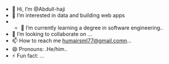 - 👋 Hi, I’m @Abdull-haji
- 👀 I’m interested in data and building web apps
- - 🌱 I’m currently learning a degree in software engineering..
- 💞️ I’m looking to collaborate on ...
- 📫 How to reach me humairsml77@gmail.comn...
- 😄 Pronouns: .He/him..
- ⚡ Fun fact: ...

<!---
Abdull-haji/Abdull-haji is a ✨ special ✨ repository because its `README.md` (this file) appears on your GitHub profile.
You can click the Preview link to take a look at your changes.
--->
